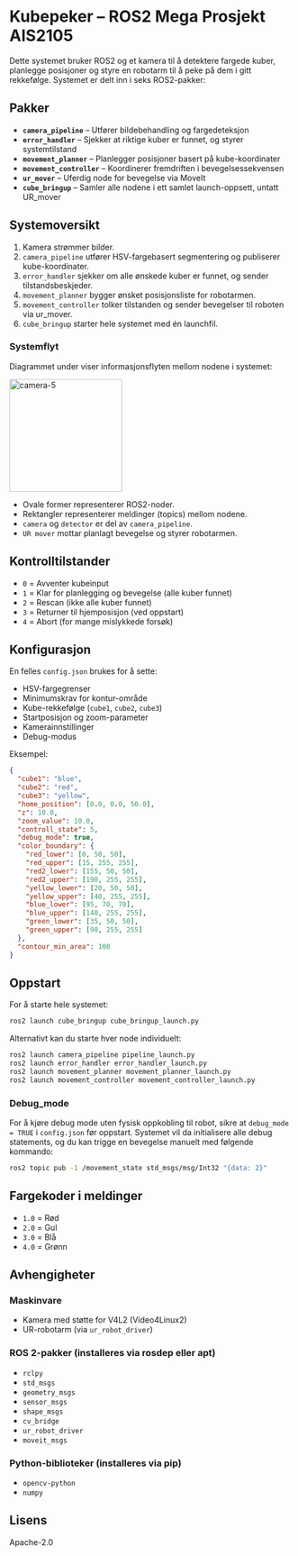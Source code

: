 # Kubepeker – ROS2 Mega Prosjekt AIS2105

Dette systemet bruker ROS2 og et kamera til å detektere fargede kuber, planlegge posisjoner og styre en robotarm til å peke på dem i gitt rekkefølge. Systemet er delt inn i seks ROS2-pakker:

## Pakker

- **`camera_pipeline`** – Utfører bildebehandling og fargedeteksjon
- **`error_handler`** – Sjekker at riktige kuber er funnet, og styrer systemtilstand
- **`movement_planner`** – Planlegger posisjoner basert på kube-koordinater
- **`movement_controller`** – Koordinerer fremdriften i bevegelsessekvensen 
- **`ur_mover`** – Uferdig node for bevegelse via MoveIt 
- **`cube_bringup`** – Samler alle nodene i ett samlet launch-oppsett, untatt UR_mover

## Systemoversikt

1. Kamera strømmer bilder.
2. `camera_pipeline` utfører HSV-fargebasert segmentering og publiserer kube-koordinater.
3. `error_handler` sjekker om alle ønskede kuber er funnet, og sender tilstandsbeskjeder.
4. `movement_planner` bygger ønsket posisjonsliste for robotarmen.
5. `movement_controller` tolker tilstanden og sender bevegelser til roboten via ur_mover.
6. `cube_bringup` starter hele systemet med én launchfil.

### Systemflyt

Diagrammet under viser informasjonsflyten mellom nodene i systemet:

<img src="https://github.com/user-attachments/assets/24aca4b4-0965-4194-8a03-b1cea633aaf0" alt="camera-5" width="200"/>

- Ovale former representerer ROS2-noder.
- Rektangler representerer meldinger (topics) mellom nodene.
- `camera` og `detector` er del av `camera_pipeline`.
- `UR mover` mottar planlagt bevegelse og styrer robotarmen.


## Kontrolltilstander

- `0` = Avventer kubeinput
- `1` = Klar for planlegging og bevegelse (alle kuber funnet)
- `2` = Rescan (ikke alle kuber funnet)
- `3` = Returner til hjemposisjon (ved oppstart)
- `4` = Abort (for mange mislykkede forsøk)

## Konfigurasjon

En felles `config.json` brukes for å sette:
- HSV-fargegrenser
- Minimumskrav for kontur-område
- Kube-rekkefølge (`cube1`, `cube2`, `cube3`)
- Startposisjon og zoom-parameter
- Kamerainnstillinger
- Debug-modus

Eksempel:
```json
{
  "cube1": "blue",
  "cube2": "red",
  "cube3": "yellow",
  "home_position": [0.0, 0.0, 50.0],
  "z": 10.0,
  "zoom_value": 10.0,
  "controll_state": 5,
  "debug_mode": true,
  "color_boundary": {
    "red_lower": [0, 50, 50],
    "red_upper": [15, 255, 255],
    "red2_lower": [155, 50, 50],
    "red2_upper": [190, 255, 255],
    "yellow_lower": [20, 50, 50],
    "yellow_upper": [40, 255, 255],
    "blue_lower": [95, 70, 70],
    "blue_upper": [140, 255, 255],
    "green_lower": [35, 50, 50],
    "green_upper": [90, 255, 255]
  },
  "contour_min_area": 100
}
```

## Oppstart

For å starte hele systemet:

```bash
ros2 launch cube_bringup cube_bringup_launch.py
```

Alternativt kan du starte hver node individuelt:

```bash
ros2 launch camera_pipeline pipeline_launch.py
ros2 launch error_handler error_handler_launch.py
ros2 launch movement_planner movement_planner_launch.py
ros2 launch movement_controller movement_controller_launch.py
```

### Debug_mode

For å kjøre debug mode uten fysisk oppkobling til robot, sikre at `debug_mode = TRUE` i `config.json` før oppstart. Systemet vil da initialisere alle debug statements, og du kan trigge en bevegelse manuelt med følgende kommando:

```bash
ros2 topic pub -1 /movement_state std_msgs/msg/Int32 "{data: 2}"
```

## Fargekoder i meldinger

- `1.0` = Rød
- `2.0` = Gul
- `3.0` = Blå
- `4.0` = Grønn

## Avhengigheter

### Maskinvare
- Kamera med støtte for V4L2 (Video4Linux2)
- UR-robotarm (via `ur_robot_driver`)

### ROS 2-pakker (installeres via rosdep eller apt)
- `rclpy`
- `std_msgs`
- `geometry_msgs`
- `sensor_msgs`
- `shape_msgs`
- `cv_bridge`
- `ur_robot_driver`
- `moveit_msgs`

### Python-biblioteker (installeres via pip)
- `opencv-python`
- `numpy`

## Lisens

Apache-2.0
